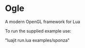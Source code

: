 Ogle
====

A modern OpenGL framework for Lua

To run the supplied example use:

"luajit run.lua examples/sponza"
